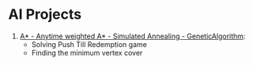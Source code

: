 # AI Projects
1. [A* - Anytime weighted A* - Simulated Annealing - GeneticAlgorithm](https://github.com/invisible0831/AI_projects/tree/master/1.%20A*-AnytimeWeightedA*-Simulated%20Annealing-GeneticAlgorithm):
   - Solving Push Till Redemption game
   - Finding the minimum vertex cover
